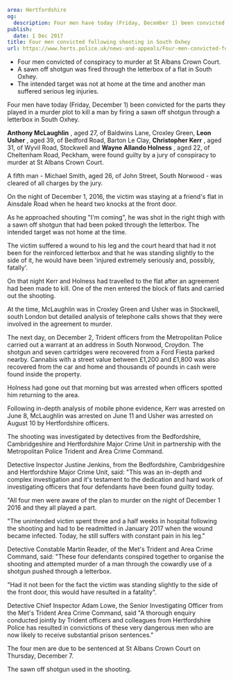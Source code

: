 ```yaml
area: Hertfordshire
og:
  description: Four men have today (Friday, December 1) been convicted for the parts they played in a murder plot to kill a man by firing a sawn off shotgun through a letterbox in South Oxhey.
publish:
  date: 1 Dec 2017
title: Four men convicted following shooting in South Oxhey
url: https://www.herts.police.uk/news-and-appeals/Four-men-convicted-following-shooting-in-South-Oxhey
```

* Four men convicted of conspiracy to murder at St Albans Crown Court.
 * A sawn off shotgun was fired through the letterbox of a flat in South Oxhey.
 * The intended target was not at home at the time and another man suffered serious leg injuries.

Four men have today (Friday, December 1) been convicted for the parts they played in a murder plot to kill a man by firing a sawn off shotgun through a letterbox in South Oxhey.

**Anthony McLaughlin** , aged 27, of Baldwins Lane, Croxley Green, **Leon Usher** , aged 39, of Bedford Road, Barton Le Clay, **Christopher Kerr** , aged 31, of Wyvil Road, Stockwell and **Wayne Allando Holness** , aged 22, of Cheltenham Road, Peckham, were found guilty by a jury of conspiracy to murder at St Albans Crown Court.

A fifth man - Michael Smith, aged 26, of John Street, South Norwood - was cleared of all charges by the jury.

On the night of December 1, 2016, the victim was staying at a friend's flat in Ainsdale Road when he heard two knocks at the front door.

As he approached shouting "I'm coming", he was shot in the right thigh with a sawn off shotgun that had been poked through the letterbox. The intended target was not home at the time.

The victim suffered a wound to his leg and the court heard that had it not been for the reinforced letterbox and that he was standing slightly to the side of it, he would have been 'injured extremely seriously and, possibly, fatally'.

On that night Kerr and Holness had travelled to the flat after an agreement had been made to kill. One of the men entered the block of flats and carried out the shooting.

At the time, McLaughlin was in Croxley Green and Usher was in Stockwell, south London but detailed analysis of telephone calls shows that they were involved in the agreement to murder.

The next day, on December 2, Trident officers from the Metropolitan Police carried out a warrant at an address in South Norwood, Croydon. The shotgun and seven cartridges were recovered from a Ford Fiesta parked nearby. Cannabis with a street value between £1,200 and £1,800 was also recovered from the car and home and thousands of pounds in cash were found inside the property.

Holness had gone out that morning but was arrested when officers spotted him returning to the area.

Following in-depth analysis of mobile phone evidence, Kerr was arrested on June 8, McLaughlin was arrested on June 11 and Usher was arrested on August 10 by Hertfordshire officers.

The shooting was investigated by detectives from the Bedfordshire, Cambridgeshire and Hertfordshire Major Crime Unit in partnership with the Metropolitan Police Trident and Area Crime Command.

Detective Inspector Justine Jenkins, from the Bedfordshire, Cambridgeshire and Hertfordshire Major Crime Unit, said: "This was an in-depth and complex investigation and it's testament to the dedication and hard work of investigating officers that four defendants have been found guilty today.

"All four men were aware of the plan to murder on the night of December 1 2016 and they all played a part.

"The unintended victim spent three and a half weeks in hospital following the shooting and had to be readmitted in January 2017 when the wound became infected. Today, he still suffers with constant pain in his leg."

Detective Constable Martin Reader, of the Met's Trident and Area Crime Command, said: "These four defendants conspired together to organise the shooting and attempted murder of a man through the cowardly use of a shotgun pushed through a letterbox.

"Had it not been for the fact the victim was standing slightly to the side of the front door, this would have resulted in a fatality".

Detective Chief Inspector Adam Lowe, the Senior Investigating Officer from the Met's Trident Area Crime Command, said "A thorough enquiry conducted jointly by Trident officers and colleagues from Hertfordshire Police has resulted in convictions of these very dangerous men who are now likely to receive substantial prison sentences."

The four men are due to be sentenced at St Albans Crown Court on Thursday, December 7.

The sawn off shotgun used in the shooting.
